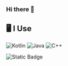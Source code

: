 ### Hi there 👋


<!--START_SECTION-->
<!--END_SECTION:waka-->
## 🖥️ **I Use**

![Kotlin](https://img.shields.io/badge/kotlin-black?style=for-the-badge&logo=kotlin&logoColor=%7F52FF)
![Java](https://img.shields.io/badge/java-white?style=for-the-badge&logo=java&logoColor=%FF0000)
![C++](https://img.shields.io/badge/c++-white?style=for-the-badge&logo=cpp&logoColor=%5E97D0)

![Static Badge](https://img.shields.io/badge/kotlin?logo=kotlin&logoColor=%257F52FF&link=https%3A%2F%2Fkotlinlang.org%2F)
